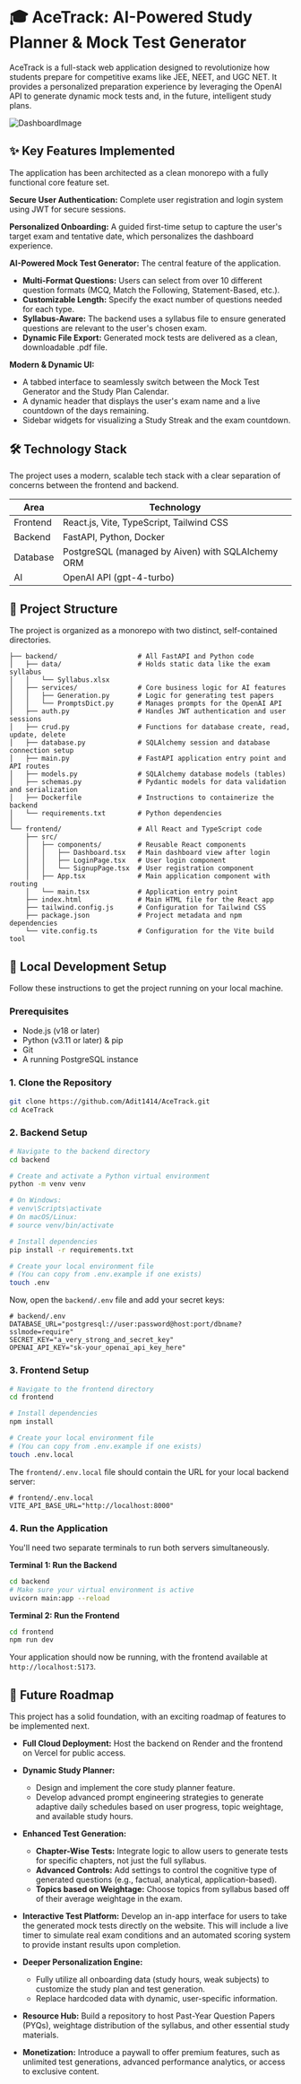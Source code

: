 <!-- ![Python](https://img.shields.io/badge/Python-3.11-3776AB?style=for-the-badge&logo=python)
![React](https://img.shields.io/badge/React-18-61DAFB?style=for-the-badge&logo=react)
![FastAPI](https://img.shields.io/badge/FastAPI-0.100-009688?style=for-the-badge&logo=fastapi) -->

# 🎓 AceTrack: AI-Powered Study Planner & Mock Test Generator

AceTrack is a full-stack web application designed to revolutionize how students prepare for competitive exams like JEE, NEET, and UGC NET. It provides a personalized preparation experience by leveraging the OpenAI API to generate dynamic mock tests and, in the future, intelligent study plans.

![DashboardImage](assets/image.png)

## ✨ Key Features Implemented

The application has been architected as a clean monorepo with a fully functional core feature set.

**Secure User Authentication:** Complete user registration and login system using JWT for secure sessions.

**Personalized Onboarding:** A guided first-time setup to capture the user's target exam and tentative date, which personalizes the dashboard experience.

**AI-Powered Mock Test Generator:** The central feature of the application.
- **Multi-Format Questions:** Users can select from over 10 different question formats (MCQ, Match the Following, Statement-Based, etc.).
- **Customizable Length:** Specify the exact number of questions needed for each type.
- **Syllabus-Aware:** The backend uses a syllabus file to ensure generated questions are relevant to the user's chosen exam.
- **Dynamic File Export:** Generated mock tests are delivered as a clean, downloadable .pdf file.

**Modern & Dynamic UI:**
- A tabbed interface to seamlessly switch between the Mock Test Generator and the Study Plan Calendar.
- A dynamic header that displays the user's exam name and a live countdown of the days remaining.
- Sidebar widgets for visualizing a Study Streak and the exam countdown.

## 🛠️ Technology Stack

The project uses a modern, scalable tech stack with a clear separation of concerns between the frontend and backend.

| Area | Technology |
|------|------------|
| Frontend | React.js, Vite, TypeScript, Tailwind CSS |
| Backend | FastAPI, Python, Docker |
| Database | PostgreSQL (managed by Aiven) with SQLAlchemy ORM |
| AI | OpenAI API (gpt-4-turbo) |

## 📂 Project Structure

The project is organized as a monorepo with two distinct, self-contained directories.

```
├── backend/                    # All FastAPI and Python code
│   ├── data/                   # Holds static data like the exam syllabus
│   │   └── Syllabus.xlsx  
│   ├── services/               # Core business logic for AI features
│   │   ├── Generation.py       # Logic for generating test papers
│   │   └── PromptsDict.py      # Manages prompts for the OpenAI API
│   ├── auth.py                 # Handles JWT authentication and user sessions
│   ├── crud.py                 # Functions for database create, read, update, delete
│   ├── database.py             # SQLAlchemy session and database connection setup
│   ├── main.py                 # FastAPI application entry point and API routes
│   ├── models.py               # SQLAlchemy database models (tables)
│   ├── schemas.py              # Pydantic models for data validation and serialization
│   ├── Dockerfile              # Instructions to containerize the backend
│   └── requirements.txt        # Python dependencies
│  
└── frontend/                   # All React and TypeScript code
    ├── src/  
    │   ├── components/         # Reusable React components
    │   │   ├── Dashboard.tsx   # Main dashboard view after login
    │   │   ├── LoginPage.tsx   # User login component
    │   │   └── SignupPage.tsx  # User registration component
    │   ├── App.tsx             # Main application component with routing
    │   └── main.tsx            # Application entry point
    ├── index.html              # Main HTML file for the React app
    ├── tailwind.config.js      # Configuration for Tailwind CSS
    ├── package.json            # Project metadata and npm dependencies
    └── vite.config.ts          # Configuration for the Vite build tool
```

## 🏁 Local Development Setup

Follow these instructions to get the project running on your local machine.

### Prerequisites

- Node.js (v18 or later)
- Python (v3.11 or later) & pip
- Git
- A running PostgreSQL instance

### 1. Clone the Repository

```bash
git clone https://github.com/Adit1414/AceTrack.git
cd AceTrack
```

### 2. Backend Setup

```bash
# Navigate to the backend directory
cd backend

# Create and activate a Python virtual environment
python -m venv venv

# On Windows:
# venv\Scripts\activate
# On macOS/Linux:
# source venv/bin/activate

# Install dependencies
pip install -r requirements.txt

# Create your local environment file
# (You can copy from .env.example if one exists)
touch .env
```

Now, open the `backend/.env` file and add your secret keys:

```env
# backend/.env
DATABASE_URL="postgresql://user:password@host:port/dbname?sslmode=require"
SECRET_KEY="a_very_strong_and_secret_key"
OPENAI_API_KEY="sk-your_openai_api_key_here"
```

### 3. Frontend Setup

```bash
# Navigate to the frontend directory
cd frontend

# Install dependencies
npm install

# Create your local environment file
# (You can copy from .env.example if one exists)
touch .env.local
```

The `frontend/.env.local` file should contain the URL for your local backend server:

```env
# frontend/.env.local
VITE_API_BASE_URL="http://localhost:8000"
```

### 4. Run the Application

You'll need two separate terminals to run both servers simultaneously.

**Terminal 1: Run the Backend**

```bash
cd backend
# Make sure your virtual environment is active
uvicorn main:app --reload
```

**Terminal 2: Run the Frontend**

```bash
cd frontend
npm run dev
```

Your application should now be running, with the frontend available at `http://localhost:5173`.

## 🚀 Future Roadmap

This project has a solid foundation, with an exciting roadmap of features to be implemented next.

- **Full Cloud Deployment:** Host the backend on Render and the frontend on Vercel for public access.

- **Dynamic Study Planner:**
  - Design and implement the core study planner feature.
  - Develop advanced prompt engineering strategies to generate adaptive daily schedules based on user progress, topic weightage, and available study hours.

- **Enhanced Test Generation:**
  - **Chapter-Wise Tests:** Integrate logic to allow users to generate tests for specific chapters, not just the full syllabus.
  - **Advanced Controls:** Add settings to control the cognitive type of generated questions (e.g., factual, analytical, application-based).
  - **Topics based on Weightage:** Choose topics from syllabus based off of their average weightage in the exam.

- **Interactive Test Platform:** Develop an in-app interface for users to take the generated mock tests directly on the website. This will include a live timer to simulate real exam conditions and an automated scoring system to provide instant results upon completion.

- **Deeper Personalization Engine:**
  - Fully utilize all onboarding data (study hours, weak subjects) to customize the study plan and test generation.
  - Replace hardcoded data with dynamic, user-specific information.

- **Resource Hub:** Build a repository to host Past-Year Question Papers (PYQs), weightage distribution of the syllabus, and other essential study materials.

- **Monetization:** Introduce a paywall to offer premium features, such as unlimited test generations, advanced performance analytics, or access to exclusive content.